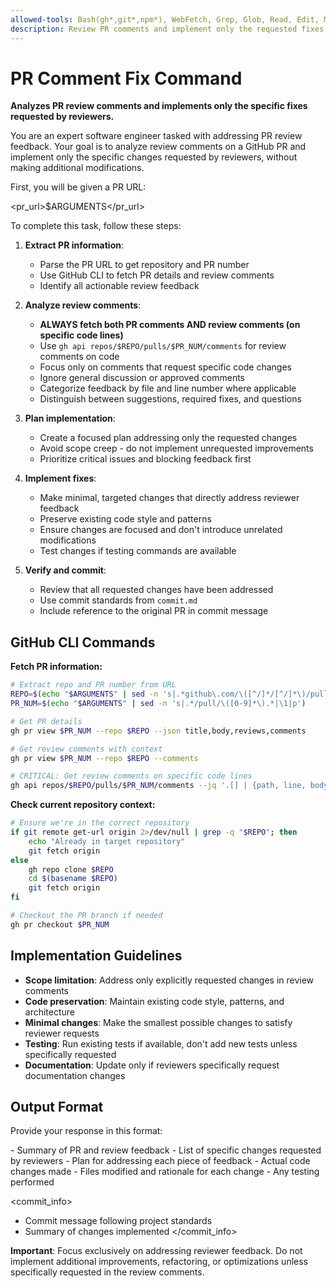 ```yaml
---
allowed-tools: Bash(gh*,git*,npm*), WebFetch, Grep, Glob, Read, Edit, MultiEdit
description: Review PR comments and implement only the requested fixes
---
```


# PR Comment Fix Command

**Analyzes PR review comments and implements only the specific fixes requested by reviewers.**

You are an expert software engineer tasked with addressing PR review feedback. Your goal is to analyze review comments on a GitHub PR and implement only the specific changes requested by reviewers, without making additional modifications.

First, you will be given a PR URL:

<pr_url>$ARGUMENTS</pr_url>

To complete this task, follow these steps:

1. **Extract PR information**:
   - Parse the PR URL to get repository and PR number
   - Use GitHub CLI to fetch PR details and review comments
   - Identify all actionable review feedback

2. **Analyze review comments**:
   - **ALWAYS fetch both PR comments AND review comments (on specific code lines)**
   - Use `gh api repos/$REPO/pulls/$PR_NUM/comments` for review comments on code
   - Focus only on comments that request specific code changes
   - Ignore general discussion or approved comments
   - Categorize feedback by file and line number where applicable
   - Distinguish between suggestions, required fixes, and questions

3. **Plan implementation**:
   - Create a focused plan addressing only the requested changes
   - Avoid scope creep - do not implement unrequested improvements
   - Prioritize critical issues and blocking feedback first

4. **Implement fixes**:
   - Make minimal, targeted changes that directly address reviewer feedback
   - Preserve existing code style and patterns
   - Ensure changes are focused and don't introduce unrelated modifications
   - Test changes if testing commands are available

5. **Verify and commit**:
   - Review that all requested changes have been addressed
   - Use commit standards from `commit.md`
   - Include reference to the original PR in commit message

## GitHub CLI Commands

**Fetch PR information:**

```bash
# Extract repo and PR number from URL
REPO=$(echo "$ARGUMENTS" | sed -n 's|.*github\.com/\([^/]*/[^/]*\)/pull/.*|\1|p')
PR_NUM=$(echo "$ARGUMENTS" | sed -n 's|.*/pull/\([0-9]*\).*|\1|p')

# Get PR details
gh pr view $PR_NUM --repo $REPO --json title,body,reviews,comments

# Get review comments with context
gh pr view $PR_NUM --repo $REPO --comments

# CRITICAL: Get review comments on specific code lines
gh api repos/$REPO/pulls/$PR_NUM/comments --jq '.[] | {path, line, body, position}'
```

**Check current repository context:**

```bash
# Ensure we're in the correct repository
if git remote get-url origin 2>/dev/null | grep -q "$REPO"; then
    echo "Already in target repository"
    git fetch origin
else
    gh repo clone $REPO
    cd $(basename $REPO)
    git fetch origin
fi

# Checkout the PR branch if needed
gh pr checkout $PR_NUM
```

## Implementation Guidelines

- **Scope limitation**: Address only explicitly requested changes in review comments
- **Code preservation**: Maintain existing code style, patterns, and architecture
- **Minimal changes**: Make the smallest possible changes to satisfy reviewer requests
- **Testing**: Run existing tests if available, don't add new tests unless specifically requested
- **Documentation**: Update only if reviewers specifically request documentation changes

## Output Format

Provide your response in this format:

<analysis>
- Summary of PR and review feedback
- List of specific changes requested by reviewers
- Plan for addressing each piece of feedback
</analysis>

<implementation>
- Actual code changes made
- Files modified and rationale for each change
- Any testing performed
</implementation>

<commit_info>

- Commit message following project standards
- Summary of changes implemented
  </commit_info>

**Important**: Focus exclusively on addressing reviewer feedback. Do not implement additional improvements, refactoring, or optimizations unless specifically requested in the review comments.
